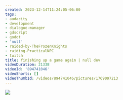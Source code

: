 ```yaml
---
created: 2023-12-14T11:24:05-06:00
tags:
- audacity
- development
- dialogue-manager
- gdscript
- godot
- 'null'
- raided-by-TheFrozenKnights
- raiding-PracticalNPC
- twitch
title: finishing up a game again | null dev
videoDuration: 21338
videoId: '894741046'
videoShorts: []
videoThumbId: /videos/894741046/pictures/1769097213
---
```


![](20231214172405.jpg)
